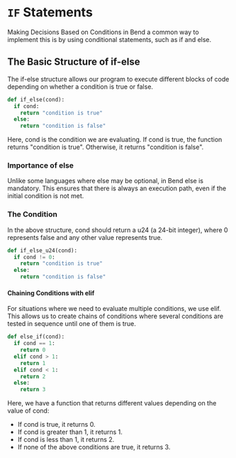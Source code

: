 
# `IF` Statements

Making Decisions Based on Conditions in Bend a common way to implement this is by using conditional statements, such as if and else.

## The Basic Structure of if-else

The if-else structure allows our program to execute different blocks of code depending
on whether a condition is true or false.

```py
def if_else(cond): 
  if cond:
    return "condition is true"
  else:
    return "condition is false"
```

Here, cond is the condition we are evaluating. If cond is true, the function returns
"condition is true". Otherwise, it returns "condition is false".

### Importance of else

Unlike some languages where else may be optional, in Bend else is mandatory. This
ensures that there is always an execution path, even if the initial condition is not
met.

### The Condition

In the above structure, cond should return a u24 (a 24-bit integer), where 0 represents false and any other value represents true.

```py
def if_else_u24(cond):
  if cond != 0:
    return "condition is true"
  else:
    return "condition is false"
```

#### Chaining Conditions with elif

For situations where we need to evaluate multiple conditions, we use elif. This allows
us to create chains of conditions where several conditions are tested in sequence
until one of them is true.

```py
def else_if(cond):
  if cond == 1:
    return 0
  elif cond > 1:
    return 1
  elif cond < 1:
    return 2
  else:
    return 3
```

Here, we have a function that returns different values depending on the value of cond:

- If cond is true, it returns 0.
- If cond is greater than 1, it returns 1.
- If cond is less than 1, it returns 2.
- If none of the above conditions are true, it returns 3.
